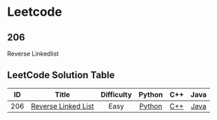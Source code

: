 # Leetcode
## 206 
Reverse Linkedlist
## LeetCode Solution Table
| ID | Title | Difficulty | Python | C++ | Java | 
|:---:|:---:|:---:|:---:|:---:|:---:|
|206|[Reverse Linked List](https://leetcode.com/problems/reverse-linked-list/) |Easy|[Python](https://github.com/sebaschen/leetcode/blob/master/206_reverse_linkedlist.py)|[C++](n/a)|[Java](n/a)|
